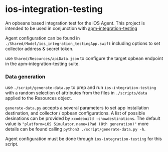 # ios-integration-testing

An opbeans based integration test for the iOS Agent. 
This project is intended to be used in conjunction with [apm-integration-testing](https://github.com/elastic/apm-integration-testing)

Agent configuration can be found in `./Shared/Model/ios_integration_testingApp.swift` including options to set collector address & secret token. 

use `Shared/Resources/apiData.json` to configure the target opbean endpoint in the apm-integration-testing suite.



### Data generation

use `./script/generate-data.py` to prep and run `ios-integration-testing` with a random selection of attributes from the files in `./scripts/data` applied to the Resources object.

`generate-data.py` accepts a several parameters to set app installation destination, and collector / opbean configurations. A list of possible desinations can be provided by `xcodebuild -showdestinations`. The default value is `"platform=iOS Simulator,name=iPad (8th generation)"` more details can be found calling `python3 ./script/generate-data.py -h`.

Agent configuration must be done through `ios-integration-testing` for this script.

